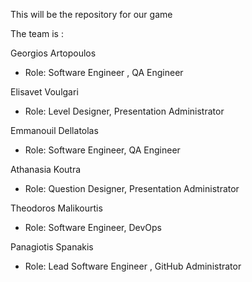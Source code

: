 This will be the repository for our game 

The team is : 

Georgios Artopoulos 

- Role: Software Engineer , QA Engineer

Elisavet Voulgari

- Role: Level Designer, Presentation Administrator 

Emmanouil Dellatolas 

- Role: Software Engineer, QA Engineer 

Athanasia Koutra 

- Role: Question Designer, Presentation Administrator

Theodoros Malikourtis

- Role: Software Engineer, DevOps

Panagiotis Spanakis  

- Role: Lead Software Engineer , GitHub Administrator 
